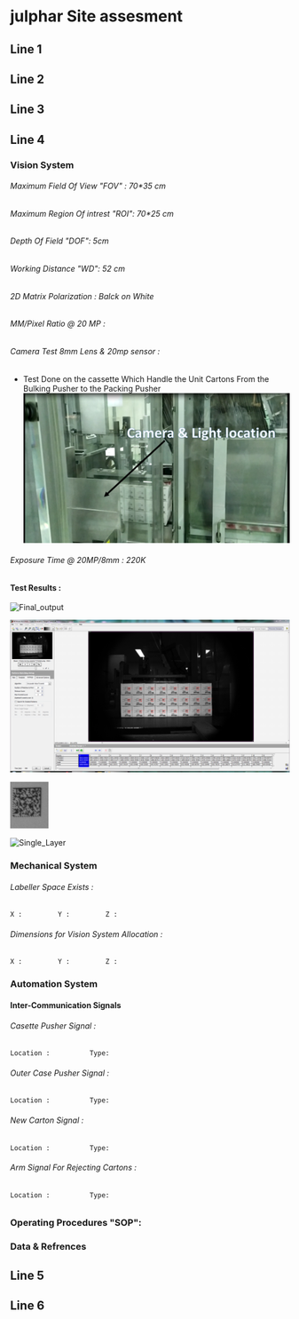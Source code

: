 # julphar Site assesment 

## Line 1


## Line 2


## Line 3 


## Line 4 

### Vision System 

###### Maximum Field Of View "FOV" : 70*35 cm

###### Maximum Region Of intrest "ROI": 70*25 cm

###### Depth Of Field "DOF": 5cm

###### Working Distance "WD": 52 cm

###### 2D Matrix Polarization : Balck on White 

###### MM/Pixel Ratio @ 20 MP :

###### Camera Test 8mm Lens & 20mp sensor :
- Test Done on  the cassette Which Handle the Unit Cartons From the Bulking Pusher to the Packing Pusher 
![Vision_location](IMG\L4\VIALLC1.png)
###### Exposure Time  @ 20MP/8mm : 220K

#### Test Results :
![Final_output](IMG\L4\FI_1layer_52cm_220K_8mm_20MP.png)

![Pattern_match_result](IMG\L4\pattern_Results.PNG)

![Pattern_sample](IMG\L4\Paterrn.matching.test.sample.png)

![Single_Layer](IMG\L4\Single_layer.png)


### Mechanical System 

###### Labeller Space Exists :  
    X :         Y :         Z :         
###### Dimensions for Vision System Allocation  :  
    X :         Y :         Z :      

   
### Automation System 
#### Inter-Communication Signals 
###### Casette Pusher Signal :
    Location :          Type: 
###### Outer Case Pusher Signal :
    Location :          Type:
###### New Carton Signal :
    Location :          Type:
###### Arm Signal For Rejecting Cartons :
    Location :          Type:
###### 

### Operating Procedures "SOP":


### Data & Refrences 


## Line 5


## Line 6 